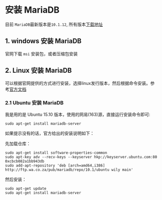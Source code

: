 # 安装 MariaDB

目前 `MariaDB`最新版本是`10.1.12`, 所有版本[下载地址](https://downloads.mariadb.org/mariadb/10.1.12/)

## 1. windows 安装 MariaDB

官网下载 `msi` 安装包，或者压缩包安装

## 2. Linux 安装 MariaDB

可以根据官网提供的方式进行安装，选择linux发行版本，然后根据命令安装。参考[官方文档](https://downloads.mariadb.org/mariadb/repositories/#mirror=webafrica)

### 2.1 Ubuntu 安装 MariaDB

我是用的是 Ubuntu 15.10 版本，使用的网易(163)源，直接运行安装命令即可:

```
sudo apt-get install mariadb-server
```

如果提示没有的话，官方给出的安装说明如下：

先加载仓库：

```
sudo apt-get install software-properties-common
sudo apt-key adv --recv-keys --keyserver hkp://keyserver.ubuntu.com:80 0xcbcb082a1bb943db
sudo add-apt-repository 'deb [arch=amd64,i386] http://ftp.wa.co.za/pub/mariadb/repo/10.1/ubuntu wily main'
```

然后安装：
```
sudo apt-get update
sudo apt-get install mariadb-server
```




